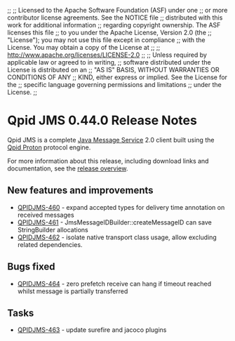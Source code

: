 ;;
;; Licensed to the Apache Software Foundation (ASF) under one
;; or more contributor license agreements.  See the NOTICE file
;; distributed with this work for additional information
;; regarding copyright ownership.  The ASF licenses this file
;; to you under the Apache License, Version 2.0 (the
;; "License"); you may not use this file except in compliance
;; with the License.  You may obtain a copy of the License at
;; 
;;   http://www.apache.org/licenses/LICENSE-2.0
;; 
;; Unless required by applicable law or agreed to in writing,
;; software distributed under the License is distributed on an
;; "AS IS" BASIS, WITHOUT WARRANTIES OR CONDITIONS OF ANY
;; KIND, either express or implied.  See the License for the
;; specific language governing permissions and limitations
;; under the License.
;;

# Qpid JMS 0.44.0 Release Notes

Qpid JMS is a complete [Java Message Service][jms] 2.0 client built
using the [Qpid Proton]({{site_url}}/proton/index.html) protocol
engine.

For more information about this release, including download links and
documentation, see the [release overview](index.html).

[jms]: http://en.wikipedia.org/wiki/Java_Message_Service


## New features and improvements

 - [QPIDJMS-460](https://issues.apache.org/jira/browse/QPIDJMS-460) - expand accepted types for delivery time annotation on received messages
 - [QPIDJMS-461](https://issues.apache.org/jira/browse/QPIDJMS-461) - JmsMessageIDBuilder::createMessageID can save StringBuilder allocations
 - [QPIDJMS-462](https://issues.apache.org/jira/browse/QPIDJMS-462) - isolate native transport class usage, allow excluding related dependencies.

## Bugs fixed

 - [QPIDJMS-464](https://issues.apache.org/jira/browse/QPIDJMS-464) - zero prefetch receive can hang if timeout reached whilst message is partially transferred

## Tasks

 - [QPIDJMS-463](https://issues.apache.org/jira/browse/QPIDJMS-463) - update surefire and jacoco plugins